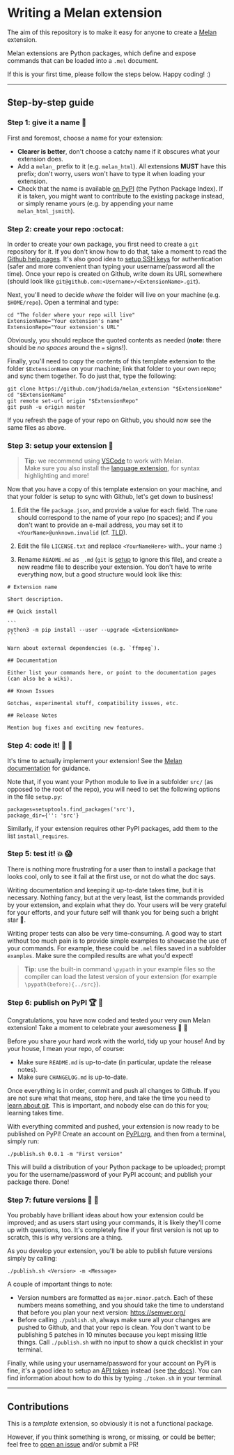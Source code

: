 
# Writing a Melan extension

The aim of this repository is to make it easy for anyone to create a [Melan](https://github.com/jhadida/melan) extension.

Melan extensions are Python packages, which define and expose commands that can be loaded into a `.mel` document.

If this is your first time, please follow the steps below. Happy coding! :) 

---

## Step-by-step guide

### Step 1: give it a name :hatching_chick:

First and foremost, choose a name for your extension:

- **Clearer is better**, don't choose a catchy name if it obscures what your extension does.
- Add a `melan_` prefix to it (e.g. `melan_html`). All extensions **MUST** have this prefix; don't worry, users won't have to type it when loading your extension.
- Check that the name is available [on PyPI](https://pypi.org/) (the Python Package Index). If it is taken, you might want to contribute to the existing package instead, or simply rename yours (e.g. by appending your name `melan_html_jsmith`).

### Step 2: create your repo :octocat:

In order to create your own package, you first need to create a `git` repository for it.
If you don't know how to do that, take a moment to read the [Github help pages](https://help.github.com/en/github/getting-started-with-github/create-a-repo).
It's also good idea to [setup SSH keys](https://help.github.com/en/github/authenticating-to-github/connecting-to-github-with-ssh) for authentication (safer and more convenient than typing your username/password all the time).
Once your repo is created on Github, write down its URL somewhere (should look like `git@github.com:<Username>/<ExtensionName>.git`). 

Next, you'll need to decide _where_ the folder will live on your machine (e.g. `$HOME/repo`). Open a terminal and type:
```
cd "The folder where your repo will live"
ExtensionName="Your extension's name"
ExtensionRepo="Your extension's URL"
```
Obviously, you should replace the quoted contents as needed (**note:** there should be _no spaces_ around the `=` signs!).

Finally, you'll need to copy the contents of this template extension to the folder `$ExtensionName` on your machine; link that folder to your own repo; and sync them together. To do just that, type the following:
```
git clone https://github.com/jhadida/melan_extension "$ExtensionName"
cd "$ExtensionName"
git remote set-url origin "$ExtensionRepo"
git push -u origin master
```

If you refresh the page of your repo on Github, you should now see the same files as above.

### Step 3: setup your extension :sunrise_over_mountains:

> **Tip:** we recommend using [VSCode](https://code.visualstudio.com/) to work with Melan.<br>
> Make sure you also install the [language extension](https://marketplace.visualstudio.com/items?itemName=jhadida.melan), for syntax highlighting and more!

Now that you have a copy of this template extension on your machine, and that your folder is setup to sync with Github, let's get down to business!

1. Edit the file `package.json`, and provide a value for each field. The `name` should correspond to the name of your repo (no spaces); and if you don't want to provide an e-mail address, you may set it to `<YourName>@unknown.invalid` (cf. [TLD](https://en.wikipedia.org/wiki/.invalid)).

2. Edit the file `LICENSE.txt` and replace `<YourNameHere>` with.. your name :)

3. Rename `README.md` as `_.md` (`git` is [setup](https://github.com/jhadida/melan_extension/blob/3a720b4e42eda0870e4a8f7fcab998e5893440fa/.gitignore#L31) to ignore this file), and create a new readme file to describe your extension. You don't have to write everything now, but a good structure would look like this:
````
# Extension name

Short description.

## Quick install

```
python3 -m pip install --user --upgrade <ExtensionName>
```

Warn about external dependencies (e.g. `ffmpeg`).

## Documentation

Either list your commands here, or point to the documentation pages (can also be a wiki).

## Known Issues

Gotchas, experimental stuff, compatibility issues, etc.

## Release Notes

Mention bug fixes and exciting new features.
````

### Step 4: code it! :art: :musical_score:

It's time to actually implement your extension! See the [Melan documentation](https://jhadida.github.io/melan/#/create/intro) for guidance.

Note that, if you want your Python module to live in a subfolder `src/` (as opposed to the root of the repo), you will need to set the following options in the file `setup.py`:
```
packages=setuptools.find_packages('src'),
package_dir={'': 'src'}
```

Similarly, if your extension requires other PyPI packages, add them to the list `install_requires`.

### Step 5: test it! :boom: :scream:

There is nothing more frustrating for a user than to install a package that looks cool, only to see it fail at the first use, or not do what the doc says.

Writing documentation and keeping it up-to-date takes time, but it is necessary. Nothing fancy, but at the very least, list the commands provided by your extension, and explain what they do. Your users will be very grateful for your efforts, and your future self will thank you for being such a bright star :star2:.

Writing proper tests can also be very time-consuming. A good way to start without too much pain is to provide simple examples to showcase the use of your commands. For example, these could be `.mel` files saved in a subfolder `examples`. Make sure the compiled results are what you'd expect!

> **Tip:** use the built-in command `\pypath` in your example files so the compiler can load the latest version of your extension (for example `\pypath(before){../src}`).

### Step 6: publish on PyPI :trophy: :rocket:

Congratulations, you have now coded and tested your very own Melan extension! Take a moment to celebrate your awesomeness :100: :tada:

Before you share your hard work with the world, tidy up your house! And by your house, I mean your repo, of course:

- Make sure `README.md` is up-to-date (in particular, update the release notes).
- Make sure `CHANGELOG.md` is up-to-date.

Once everything is in order, commit and push all changes to Github. If you are not sure what that means, stop here, and take the time you need to [learn about git](https://help.github.com/en/github/managing-files-in-a-repository/managing-files-using-the-command-line). This is important, and nobody else can do this for you; learning takes time.

With everything commited and pushed, your extension is now ready to be published on PyPI!
Create an account on [PyPI.org](https://pypi.org/), and then from a terminal, simply run: 
```
./publish.sh 0.0.1 -m "First version"
```
This will build a distribution of your Python package to be uploaded; prompt you for the username/password of your PyPI account; and publish your package there.
Done!

### Step 7: future versions :rainbow: :european_castle:

You probably have brilliant ideas about how your extension could be improved; and as users start using your commands, it is likely they'll come up with questions, too.
It's completely fine if your first version is not up to scratch, this is why versions are a thing.

As you develop your extension, you'll be able to publish future versions simply by calling:
```
./publish.sh <Version> -m <Message>
```

A couple of important things to note:

- Version numbers are formatted as `major.minor.patch`. Each of these numbers means something, and you should take the time to understand that before you plan your next version: https://semver.org/
- Before calling `./publish.sh`, always make sure all your changes are pushed to Github, and that your repo is clean. You don't want to be publishing 5 patches in 10 minutes because you kept missing little things. Call `./publish.sh` with no input to show a quick checklist in your terminal.

Finally, while using your username/password for your account on PyPI is fine, it's a good idea to setup an [API token](http://pyfound.blogspot.com/2019/07/pypi-now-supports-uploading-via-api.html) instead (see [the docs](https://pypi.org/help/#apitoken)). You can find information about how to do this by typing `./token.sh` in your terminal.

--- 

## Contributions

This is a _template_ extension, so obviously it is not a functional package.

However, if you think something is wrong, or missing, or could be better; feel free to [open an issue](https://github.com/jhadida/melan_extension/issues) and/or submit a PR!
